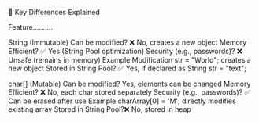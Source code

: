 📌 Key Differences Explained

Feature..........

String (Immutable)
Can be modified? ❌ No, creates a new object
Memory Efficient? ✅ Yes (String Pool optimization)
Security (e.g., passwords)? ❌ Unsafe (remains in memory)
Example Modification str = "World"; creates a new object
Stored in String Pool? ✅ Yes, if declared as String str = "text";

char[] (Mutable)
Can be modified? Yes, elements can be changed
Memory Efficient? ❌ No, each char stored separately
Security (e.g., passwords)? ✅ Can be erased after use
Example charArray[0] = 'M'; directly modifies existing array
Stored in String Pool?❌ No, stored in heap

